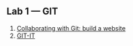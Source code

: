## Lab 1 — GIT
1. [Collaborating with Git: build a website](https://github.com/madoska/2imd-dev-advanced-lab1)
2. [GIT-IT](/LAB1-GIT/git-screenshot.png)